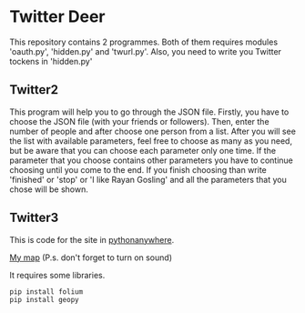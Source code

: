 # Twitter Deer

This repository contains 2 programmes. Both of them requires modules 'oauth.py', 'hidden.py' and 'twurl.py'. Also, you need to write you Twitter tockens in 'hidden.py'

## Twitter2

This program will help you to go through the JSON file. Firstly, you have to choose the JSON file (with your friends or followers). Then, enter the number of people and after choose one person from a list. After you will see the list with available parameters, feel free to choose as many as you need, but be aware that you can choose each parameter only one time. If the parameter that you choose contains other parameters you have to continue choosing until you come to the end. 
If you finish choosing than write 'finished' or 'stop' or 'I like Rayan Gosling' and all the parameters that you chose will be shown.

## Twitter3

This is code for the site in [pythonanywhere](https://www.pythonanywhere.com/). 

[My map](http://dianadoe.pythonanywhere.com/)   (P.s. don't forget to turn on sound)

It requires some libraries.
```python
pip install folium
pip install geopy
```
